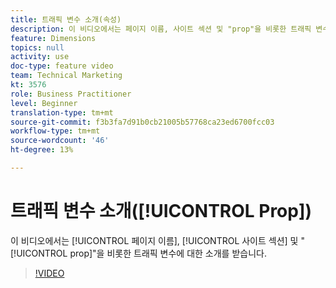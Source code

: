```yaml
---
title: 트래픽 변수 소개(속성)
description: 이 비디오에서는 페이지 이름, 사이트 섹션 및 "prop"을 비롯한 트래픽 변수에 대해 소개합니다.
feature: Dimensions
topics: null
activity: use
doc-type: feature video
team: Technical Marketing
kt: 3576
role: Business Practitioner
level: Beginner
translation-type: tm+mt
source-git-commit: f3b3fa7d91b0cb21005b57768ca23ed6700fcc03
workflow-type: tm+mt
source-wordcount: '46'
ht-degree: 13%

---
```



# 트래픽 변수 소개([!UICONTROL Prop])

이 비디오에서는 [!UICONTROL 페이지 이름], [!UICONTROL 사이트 섹션] 및 &quot;[!UICONTROL prop]&quot;을 비롯한 트래픽 변수에 대한 소개를 받습니다.

>[!VIDEO](https://video.tv.adobe.com/v/28767/?quality=12)
